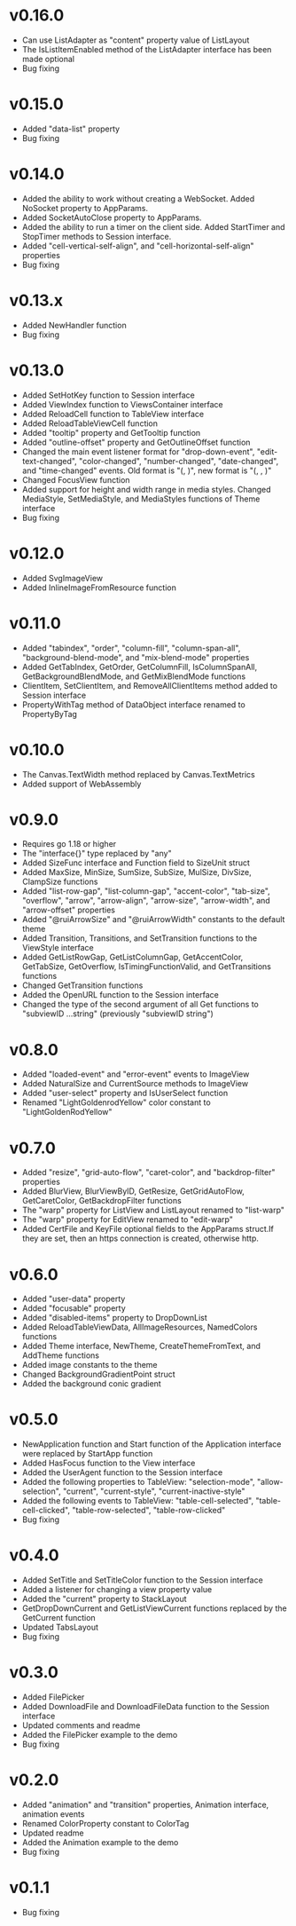 # v0.16.0
* Can use ListAdapter as "content" property value of ListLayout
* The IsListItemEnabled method of the ListAdapter interface has been made optional 
* Bug fixing

# v0.15.0
* Added "data-list" property 
* Bug fixing

# v0.14.0
* Added the ability to work without creating a WebSocket. Added NoSocket property to AppParams.
* Added SocketAutoClose property to AppParams.
* Added the ability to run a timer on the client side. Added StartTimer and StopTimer methods to Session interface.
* Added "cell-vertical-self-align", and "cell-horizontal-self-align" properties 
* Bug fixing

# v0.13.x
* Added NewHandler function
* Bug fixing

# v0.13.0

* Added SetHotKey function to Session interface
* Added ViewIndex function to ViewsContainer interface
* Added ReloadCell function to TableView interface
* Added ReloadTableViewCell function
* Added "tooltip" property and GetTooltip function
* Added "outline-offset" property and GetOutlineOffset function
* Changed the main event listener format for "drop-down-event", "edit-text-changed", 
"color-changed", "number-changed", "date-changed", and "time-changed" events. 
Old format is "<listener>(<view>, <new value>)", new format is "<listener>(<view>, <new value>, <old value>)"
* Changed FocusView function
* Added support for height and width range in media styles. 
Changed MediaStyle, SetMediaStyle, and MediaStyles functions of Theme interface
* Bug fixing

# v0.12.0

* Added SvgImageView
* Added InlineImageFromResource function

# v0.11.0

* Added "tabindex", "order", "column-fill", "column-span-all", "background-blend-mode", and "mix-blend-mode" properties 
* Added GetTabIndex, GetOrder, GetColumnFill, IsColumnSpanAll, GetBackgroundBlendMode, and GetMixBlendMode functions
* ClientItem, SetClientItem, and RemoveAllClientItems method added to Session interface
* PropertyWithTag method of DataObject interface renamed to PropertyByTag

# v0.10.0

* The Canvas.TextWidth method replaced by Canvas.TextMetrics
* Added support of WebAssembly

# v0.9.0

* Requires go 1.18 or higher
* The "interface{}" type replaced by "any"
* Added SizeFunc interface and Function field to SizeUnit struct
* Added MaxSize, MinSize, SumSize, SubSize, MulSize, DivSize, ClampSize functions
* Added "list-row-gap", "list-column-gap", "accent-color", "tab-size", "overflow", 
"arrow", "arrow-align", "arrow-size", "arrow-width", and "arrow-offset" properties 
* Added "@ruiArrowSize" and "@ruiArrowWidth" constants to the default theme
* Added Transition, Transitions, and SetTransition functions to the ViewStyle interface
* Added GetListRowGap, GetListColumnGap, GetAccentColor, GetTabSize, GetOverflow, IsTimingFunctionValid, and GetTransitions functions
* Changed GetTransition functions
* Added the OpenURL function to the Session interface
* Changed the type of the second argument of all Get functions to "subviewID ...string" (previously "subviewID string")

# v0.8.0

* Added "loaded-event" and "error-event" events to ImageView
* Added NaturalSize and CurrentSource methods to ImageView
* Added "user-select" property and IsUserSelect function
* Renamed "LightGoldenrodYellow" color constant to "LightGoldenRodYellow"

# v0.7.0

* Added "resize", "grid-auto-flow", "caret-color", and "backdrop-filter" properties 
* Added BlurView, BlurViewByID, GetResize, GetGridAutoFlow, GetCaretColor, GetBackdropFilter functions
* The "warp" property for ListView and ListLayout renamed to "list-warp"
* The "warp" property for EditView renamed to "edit-warp"
* Added CertFile and KeyFile optional fields to the AppParams struct.If they are set, then an https connection is created, otherwise http.

# v0.6.0

* Added "user-data" property
* Added "focusable" property
* Added "disabled-items" property to DropDownList
* Added ReloadTableViewData, AllImageResources, NamedColors functions
* Added Theme interface, NewTheme, CreateThemeFromText, and AddTheme functions
* Added image constants to the theme
* Changed BackgroundGradientPoint struct
* Added the background conic gradient

# v0.5.0

* NewApplication function and  Start function of the Application interface were replaced by StartApp function
* Added HasFocus function to the View interface
* Added the UserAgent function to the Session interface
* Added the following properties to TableView: "selection-mode", "allow-selection", "current", "current-style", "current-inactive-style"
* Added the following events to TableView: "table-cell-selected", "table-cell-clicked", "table-row-selected", "table-row-clicked"
* Bug fixing

# v0.4.0

* Added SetTitle and SetTitleColor function to the Session interface
* Added a listener for changing a view property value
* Added the "current" property to StackLayout
* GetDropDownCurrent and GetListViewCurrent functions replaced by the GetCurrent function
* Updated TabsLayout
* Bug fixing

# v0.3.0

* Added FilePicker
* Added DownloadFile and DownloadFileData function to the Session interface
* Updated comments and readme
* Added the FilePicker example to the demo
* Bug fixing

# v0.2.0

* Added "animation" and "transition" properties, Animation interface, animation events
* Renamed ColorProperty constant to ColorTag
* Updated readme
* Added the Animation example to the demo
* Bug fixing

# v0.1.1

* Bug fixing